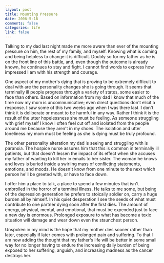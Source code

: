 ```yaml
--- 
layout: post
title: Mounting Pressure
date: 2006-5-18
comments: false
categories: life
link: false
---
```

Talking to my dad last night made me more aware than ever of the mounting pressure on him, the rest of my family, and myself. Knowing what is coming and being helpless to change it is difficult. Doubly so for my father as he is on the front line of this battle, and, even though the outcome is already known, he continues to stay and fight. I cannot find words to express how impressed I am with his strength and courage.

One aspect of my mother's dying that is proving to be extremely difficult to deal with are the personality changes she is going through. It seems that terminally ill people progress through a variety of states, some easier to face than others. Based on information from my dad I know that much of the time now my mom is uncommunicative; even direct questions don't elicit a response. I saw some of this two weeks ago when I was there last. I don't think it is deliberate or meant to be harmful in any way. Rather I think it is the result of the utter hopelessness she must be feeling. As someone struggling with grief myself I know I often feel cut off and isolated from the people around me because they aren't in my shoes. The isolation and utter loneliness my mom must be feeling as she is dying must be truly profound.

The other personality alteration my dad is seeing and struggling with is paranoia. The hospice nurse assures him that this is common in terminally ill patients, but that doesn't lessen the impact of its effect when she accuses my father of wanting to kill her in emails to her sister. The woman he knows and loves is buried inside a swirling mass of conflicting statements, emotions, and moods. He doesn't know from one minute to the next which person he'll be greeted with, or have to face down.

I offer him a place to talk, a place to spend a few minutes that isn't embroiled in the horror of a terminal illness. He talks to me some, but being of the depression generation he prefers to stoically soldier on, carry a huge burden all by himself. In his quiet desperation I see the seeds of what must contribute to one partner dying soon after the first dies. The amount of energy, physical, mental, and emotional, that must be expended just to face a new day is enormous. Prolonged exposure to what has become a toxic situation will damage and wear down even the staunchest person.

Unspoken in my mind is the hope that my mother dies sooner rather than later, especially if later comes with prolonged pain and suffering. To that I am now adding the thought that my father's life will be better in some small way for no longer having to endure the increasing daily burden of being exposed to her suffering, anguish, and increasing madness as the cancer destroys her.
